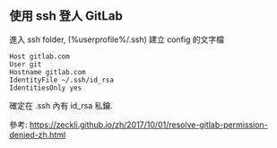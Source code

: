 
## 使用 ssh 登人 GitLab

進入 ssh folder, (%userprofile%/.ssh)
建立 config 的文字檔

    Host gitlab.com
    User git
    Hostname gitlab.com
    IdentityFile ~/.ssh/id_rsa
    IdentitiesOnly yes

確定在 .ssh 內有 id_rsa 私鑰.

參考: https://zeckli.github.io/zh/2017/10/01/resolve-gitlab-permission-denied-zh.html
